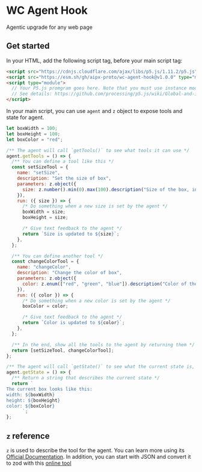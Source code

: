 # WC Agent Hook

Agentic upgrade for any web page

## Get started

In your HTML, add the following script tag, before your main script tag:

```html
<script src="https://cdnjs.cloudflare.com/ajax/libs/p5.js/1.11.2/p5.js"></script>
<script src="https://esm.sh/gh/aipx-proto/wc-agent-hook@v1.0.0" type="module"></script>
<script type="module">
  // Your P5.js promgram goes here. Note that you must use instance mode
  // See details: https://github.com/processing/p5.js/wiki/Global-and-instance-mode
</script>
```

In your main script, you can use `agent` and `z` object to expose tools and state for agent.

```js
let boxWidth = 100;
let boxHeight = 100;
let boxColor = "red";

/** The agent will call `getTools()` to see what tools it can use */
agent.getTools = () => {
  /** You can define a tool like this */
  const setSizeTool = {
    name: "setSize",
    description: "Set the size of box",
    parameters: z.object({
      size: z.number().min(0).max(100).description("Size of the box, in pixel"),
    }),
    run: ({ size }) => {
      /* Do something when a new size is set by the agent */
      boxWidth = size;
      boxHeight = size;

      /* Give text feedback to the agent */
      return `Size is updated to ${size}`;
    },
  };

  /** You can define another tool */
  const changeColorTool = {
    name: "changeColor",
    description: "Change the color of box",
    parameters: z.object({
      color: z.enum(["red", "green", "blue"]).description("Color of the box"),
    }),
    run: ({ color }) => {
      /* Do something when a new color is set by the agent */
      boxColor = color;

      /* Give text feedback to the agent */
      return `Color is updated to ${color}`;
    },
  };

  /** In the end, show all the tools to the agent by returning them */
  return [setSizeTool, changeColorTool];
};

/** The agent will call `getState()` to see what the current state is, which can inform its tool use */
agent.getState = () => {
  /** Return a string that describes the current state */
  return `
The current box looks like this:
width: ${boxWidth}
height: ${boxHeight} 
color: ${boxColor}
      `;
};
```

## `z` reference

`z` is used to describe the tool for the agent. You can learn more using its [Official Documentation](https://zod.dev/?id=basic-usage). In addition, you can start with JSON and convert it to zod with this [online tool](https://transform.tools/json-to-zod)
